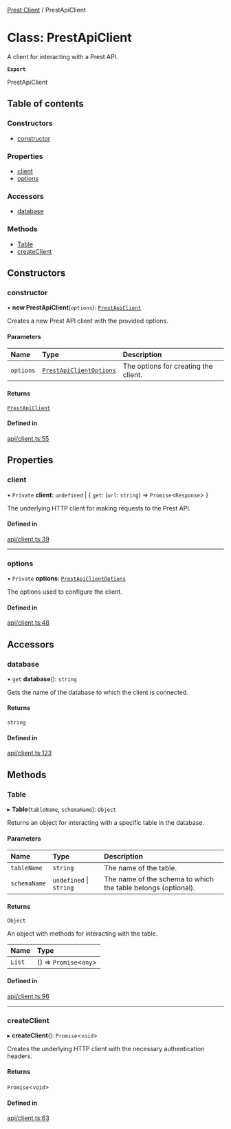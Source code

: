 [Prest Client](../README.md) / PrestApiClient

# Class: PrestApiClient

A client for interacting with a Prest API.

**`Export`**

PrestApiClient

## Table of contents

### Constructors

- [constructor](PrestApiClient.md#constructor)

### Properties

- [client](PrestApiClient.md#client)
- [options](PrestApiClient.md#options)

### Accessors

- [database](PrestApiClient.md#database)

### Methods

- [Table](PrestApiClient.md#table)
- [createClient](PrestApiClient.md#createclient)

## Constructors

### constructor

• **new PrestApiClient**(`options`): [`PrestApiClient`](PrestApiClient.md)

Creates a new Prest API client with the provided options.

#### Parameters

| Name | Type | Description |
| :------ | :------ | :------ |
| `options` | [`PrestApiClientOptions`](../interfaces/PrestApiClientOptions.md) | The options for creating the client. |

#### Returns

[`PrestApiClient`](PrestApiClient.md)

#### Defined in

[api/client.ts:55](https://github.com/pgEdge/prest-client/blob/a0b8e64/src/api/client.ts#L55)

## Properties

### client

• `Private` **client**: `undefined` \| \{ `get`: (`url`: `string`) => `Promise`\<`Response`\>  }

The underlying HTTP client for making requests to the Prest API.

#### Defined in

[api/client.ts:39](https://github.com/pgEdge/prest-client/blob/a0b8e64/src/api/client.ts#L39)

___

### options

• `Private` **options**: [`PrestApiClientOptions`](../interfaces/PrestApiClientOptions.md)

The options used to configure the client.

#### Defined in

[api/client.ts:48](https://github.com/pgEdge/prest-client/blob/a0b8e64/src/api/client.ts#L48)

## Accessors

### database

• `get` **database**(): `string`

Gets the name of the database to which the client is connected.

#### Returns

`string`

#### Defined in

[api/client.ts:123](https://github.com/pgEdge/prest-client/blob/a0b8e64/src/api/client.ts#L123)

## Methods

### Table

▸ **Table**(`tableName`, `schemaName`): `Object`

Returns an object for interacting with a specific table in the database.

#### Parameters

| Name | Type | Description |
| :------ | :------ | :------ |
| `tableName` | `string` | The name of the table. |
| `schemaName` | `undefined` \| `string` | The name of the schema to which the table belongs (optional). |

#### Returns

`Object`

An object with methods for interacting with the table.

| Name | Type |
| :------ | :------ |
| `List` | () => `Promise`\<`any`\> |

#### Defined in

[api/client.ts:96](https://github.com/pgEdge/prest-client/blob/a0b8e64/src/api/client.ts#L96)

___

### createClient

▸ **createClient**(): `Promise`\<`void`\>

Creates the underlying HTTP client with the necessary authentication headers.

#### Returns

`Promise`\<`void`\>

#### Defined in

[api/client.ts:63](https://github.com/pgEdge/prest-client/blob/a0b8e64/src/api/client.ts#L63)
